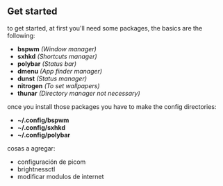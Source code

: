 ## Get started

to get started, at first you'll need some packages, the basics are the following:

- **bspwm** *(Window manager)*
- **sxhkd** *(Shortcuts manager)*
- **polybar** *(Status bar)*
- **dmenu** *(App finder manager)*
- **dunst** *(Status manager)*
- **nitrogen** *(To set wallpapers)*
- **thunar** *(Directory manager not necessary)*

once you install those packages you have to make the config directories:

- **~/.config/bspwm**
- **~/.config/sxhkd**
- **~/.config/polybar**

cosas a agregar:
- configuración de picom
- brightnessctl
- modificar modulos de internet

